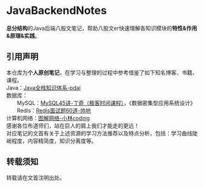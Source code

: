 # JavaBackendNotes
**总分结构**的Java后端八股文笔记，帮助八股文er快速理解各知识模块的**特性&amp;作用&amp;原理&amp;实践**。  

## 引用声明
本仓库为**个人原创笔记**，在学习与整理的过程中参考借鉴了如下知名博客、书籍、课程。  
Java：[Java全栈知识体系-pdai](https://pdai.tech/)  
数据库：  
&emsp;&emsp;MySQL：[MySQL45讲-丁奇（极客时间课程）](https://time.geekbang.org/column/intro/100020801)，《数据密集型应用系统设计》  
&emsp;&emsp;Redis：[Redis面试题60道-帅地](https://www.iamshuaidi.com/1864.html)  
计算机网络：[图解网络-小林coding](https://www.xiaolincoding.com/)  
感谢各位布道师们，站在巨人的肩上我们才能走的更远！  
对应笔记的文首有关于上述资源的学习方法推荐以及特点分析，包括：学习曲线陡峭程度，内容精简度，知识分离度等。  
## 转载须知
转载请在文首注明出处。
